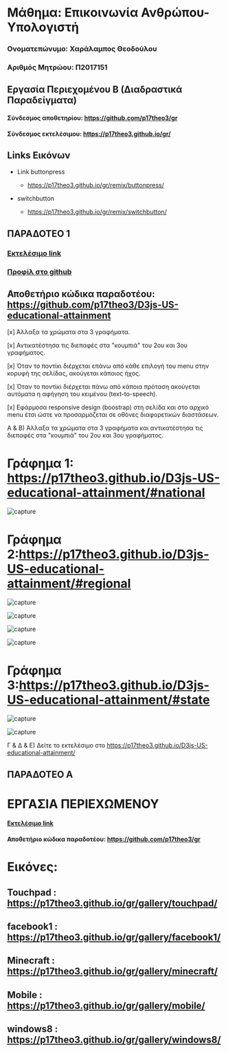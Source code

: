 
# Μάθημα: Επικοινωνία Ανθρώπου-Υπολογιστή
 
### Ονοματεπώνυμο: Χαράλαμπος Θεοδούλου
### Αριθμός Μητρώου: Π2017151

## Εργασία Περιεχομένου Β (Διαδραστικά Παραδείγματα)

#### Σύνδεσμος αποθετηρίου: https://github.com/p17theo3/gr
#### Σύνδεσμος εκτελέσιμου: https://p17theo3.github.io/gr/

## Links Εικόνων

- Link buttonpress
  - https://p17theo3.github.io/gr/remix/buttonpress/
  
  
  
- switchbutton
  - https://p17theo3.github.io/gr/remix/switchbutton/




## ΠΑΡΑΔΟΤΕΟ 1

### [Εκτελέσιμο link](https://p17theo3.github.io/D3js-US-educational-attainment/ '[Εκτελέσιμο link')
### [Προφίλ στο github](https://github.com/p17theo3 'Προφίλ στο github')

## Αποθετήριο κώδικα παραδοτέου: https://github.com/p17theo3/D3js-US-educational-attainment

[x] Άλλαξα τα χρώματα στα 3 γραφήματα.

[x] Αντικατέστησα τις διεπαφές στα "κουμπιά" του 2ου και 3ου γραφήματος.

[x] Όταν το ποντίκι διέρχεται επάνω από κάθε επιλογή του menu στην κορυφή της σελίδας, ακούγεται κάποιος ήχος.

[x] Όταν το ποντίκι διέρχεται πάνω από κάποια πρόταση ακούγεται αυτόματα η αφήγηση του κειμένου (text-to-speech).

[x] Εφάρμοσα responsive design (boostrap) στη σελίδα και στο αρχικό menu έτσι ώστε να προσαρμόζεται σε οθόνες διαφορετικών διαστάσεων.

Α & B) Άλλαξα τα χρώματα στα 3 γραφήματα και αντικατέστησα τις διεπαφές στα "κουμπιά" του 2ου και 3ου γραφήματος.

# Γράφημα 1: https://p17theo3.github.io/D3js-US-educational-attainment/#national

  ![capture](https://user-images.githubusercontent.com/44111276/48098632-09738380-e226-11e8-9e28-ee251aec993b.PNG)

# Γράφημα 2:https://p17theo3.github.io/D3js-US-educational-attainment/#regional

  ![capture](https://user-images.githubusercontent.com/44111276/48098763-4ccdf200-e226-11e8-9c71-9d81c82cd618.PNG)
  
  ![capture](https://user-images.githubusercontent.com/44111276/48098954-c9f96700-e226-11e8-8b9e-9dbfc5e75665.PNG)
  
  ![capture](https://user-images.githubusercontent.com/44111276/48099041-04fb9a80-e227-11e8-824b-d43c6f745fe1.PNG)
  
  ![capture](https://user-images.githubusercontent.com/44111276/48099080-1fce0f00-e227-11e8-92f3-7f3563f6f9b6.PNG)




# Γράφημα 3:https://p17theo3.github.io/D3js-US-educational-attainment/#state

 ![capture](https://user-images.githubusercontent.com/44111276/48098851-8f8fca00-e226-11e8-92de-0d28e1a43359.PNG)
 
 ![capture](https://user-images.githubusercontent.com/44111276/48099163-628fe700-e227-11e8-8031-0232a19bce6d.PNG)







Γ & Δ & Ε) Δείτε το εκτελέσιμο στο https://p17theo3.github.io/D3js-US-educational-attainment/



 ## ΠΑΡΑΔΟΤΕΟ A
 # ΕΡΓΑΣΙΑ ΠΕΡΙΕΧΩΜΕΝΟΥ
 
#### [Εκτελέσιμο link](https://p17theo3.github.io/gr '[Εκτελέσιμο link')

 
#### Αποθετήριο κώδικα παραδοτέου: https://github.com/p17theo3/gr
 
# Εικόνες:
## Touchpad : https://p17theo3.github.io/gr/gallery/touchpad/
## facebook1 : https://p17theo3.github.io/gr/gallery/facebook1/
## Minecraft : https://p17theo3.github.io/gr/gallery/minecraft/
## Mobile : https://p17theo3.github.io/gr/gallery/mobile/
## windows8 : https://p17theo3.github.io/gr/gallery/windows8/







